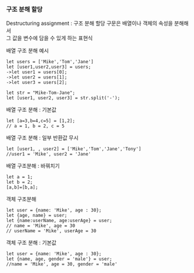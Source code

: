 ### 구조 분해 할당
Destructuring assignment : 구조 분해 할당 구문은 배열이나 객체의 속성을 분해해서  
그 값을 변수에 담을 수 있게 하는 표현식  

배열 구조 분해 예시
```
let users = ['Mike','Tom','Jane']
let [user1,user2,user3] = users;
->let user1 = users[0];
->let user2 = users[1];
->let user3 = users[2];

let str = "Mike-Tom-Jane";
let [user1, user2, user3] = str.split('-');
```

배열 구조 분해 : 기본값  
```
let [a=3,b=4,c=5] = [1,2];
// a = 1, b = 2, c = 5
```

배열 구조 분해 : 일부 반환값 무시
```
let [user1, , user2] = ['Mike','Tom','Jane','Tony']
//user1 = 'Mike', user2 = 'Jane'
```

배열 구조분해 : 바꿔치기
```
let a = 1;
let b = 2;
[a,b]=[b,a];  
```

객체 구조분해
```
let user = {name: 'Mike', age : 30};
let {age, name} = user;
let {name:userName, age:userAge} = user;
// name = 'Mike', age = 30
// userName = 'Mike', userAge = 30
```

객체 구조 분해 : 기본값
```
let user = {name: 'Mike', age : 30};
let {name, age, gender = 'male'} = user;
//name = 'Mike', age = 30, gender = 'male'
```
